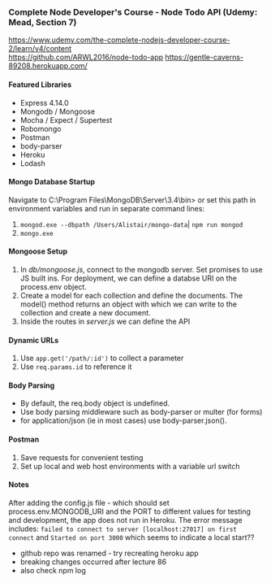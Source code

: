 ### Complete Node Developer's Course - Node Todo API (Udemy: Mead, Section 7)

https://www.udemy.com/the-complete-nodejs-developer-course-2/learn/v4/content  
https://github.com/ARWL2016/node-todo-app 
https://gentle-caverns-89208.herokuapp.com/  
  
#### Featured Libraries  
- Express 4.14.0  
- Mongodb / Mongoose   
- Mocha / Expect / Supertest  
- Robomongo
- Postman  
- body-parser   
- Heroku     
- Lodash

#### Mongo Database Startup
Navigate to C:\Program Files\MongoDB\Server\3.4\bin> or set this path in environment variables and run in separate command lines:
1. `mongod.exe --dbpath /Users/Alistair/mongo-data`| `npm run mongod`
2. `mongo.exe`

#### Mongoose Setup 
1. In *db/mongoose.js*, connect to the mongodb server. Set promises to use JS built ins. For deployment, we can define a databse URI on the process.env object.  
2. Create a model for each collection and define the documents. The model() method returns an object with which we can write to the collection and create a new document. 
3. Inside the routes in *server.js* we can define the API 

#### Dynamic URLs 
1. Use `app.get('/path/:id')` to collect a parameter
2. Use `req.params.id` to reference it

#### Body Parsing 
- By default, the req.body object is undefined. 
- Use body parsing middleware such as body-parser or multer (for forms) 
- for application/json (ie in most cases) use body-parser.json(). 

#### Postman 
1. Save requests for convenient testing 
2. Set up local and web host environments with a variable url switch 

#### Notes
After adding the config.js file - which should set process.env.MONGODB_URI and the PORT to different values for testing and development, the app does not run in Heroku. The error message includes: 
`failed to connect to server [localhost:27017] on first connect` and 
`Started on port 3000`
which seems to indicate a local start?? 
- github repo was renamed - try recreating heroku app 
- breaking changes occurred after lecture 86
- also check npm log
